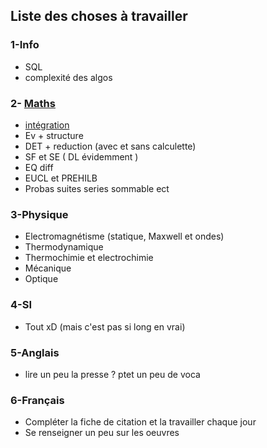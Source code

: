 ## Liste des choses à travailler 

### 1-Info 
  * SQL
  * complexité des algos
  
### 2- [Maths](http://mp1.albert1.net/private/Cadres.html)
  * [intégration](http://mp1.albert1.net/private/maths/cours/12integrationclpt.pdf)
  * Ev + structure
  * DET + reduction (avec et sans calculette)
  * SF et SE ( DL évidemment )
  * EQ diff
  * EUCL et PREHILB
  * Probas suites series sommable ect 
  
### 3-Physique
  * Electromagnétisme (statique, Maxwell et ondes)
  * Thermodynamique
  * Thermochimie et electrochimie
  * Mécanique
  * Optique
  
### 4-SI
  * Tout xD (mais c'est pas si long en vrai)
  
### 5-Anglais
  * lire un peu la presse ? ptet un peu de voca
  
### 6-Français 
  * Compléter la fiche de citation et la travailler chaque jour
  * Se renseigner un peu sur les oeuvres
  
